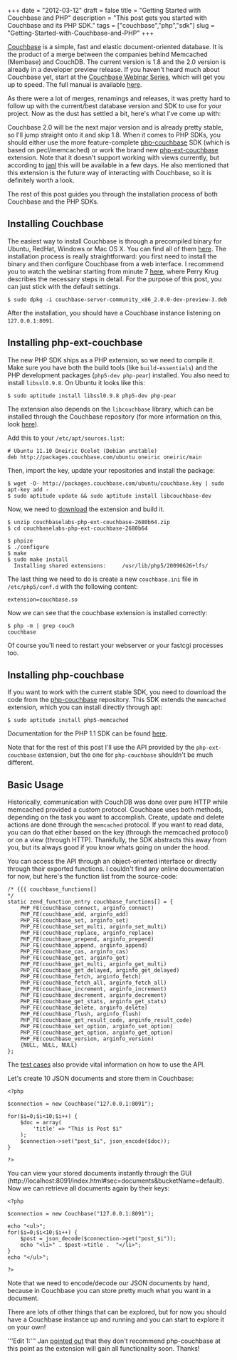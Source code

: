 +++
date = "2012-03-12"
draft = false
title = "Getting Started with Couchbase and PHP"
description = "This post gets you started with Couchbase and its PHP SDK."
tags = ["couchbase","php","sdk"]
slug = "Getting-Started-with-Couchbase-and-PHP"
+++

[Couchbase](http://www.couchbase.com/) is a simple, fast and elastic document-oriented database. It is the product of a merge between the companies behind Memcached (Membase) and CouchDB. The current version is 1.8 and the 2.0 version is already in a developer preview release. If you haven't heard much about Couchbase yet, start at the [Couchbase Webinar Series](http://www.couchbase.com/webinar/couchbase-server-2.0-overview), which will get you up to speed. The full manual is available [here](http://www.couchbase.com/docs/couchbase-manual-2.0/index.html).

As there were a lot of merges, renamings and releases, it was pretty hard to follow up with the current/best database version and SDK to use for your project. Now as the dust has settled a bit, here's what I've come up with:

Couchbase 2.0 will be the next major version and is already pretty stable, so I'll jump straight onto it and skip 1.8. When it comes to PHP SDKs, you should either use the more feature-complete [php-couchbase](https://github.com/couchbaselabs/php-couchbase) SDK (which is based on pecl/memcached) or work the brand new [php-ext-couchbase](https://github.com/couchbaselabs/php-ext-couchbase) extension. Note that it doesn't support working with views currently, but according to [janl](https://twitter.com/#!/janl) this will be available in a few days. He also mentioned that this extension is the 
future way of interacting with Couchbase, so it is definitely worth a look.

The rest of this post guides you through the installation process of both Couchbase and the PHP SDKs.

Installing Couchbase
--------------------
The easiest way to install Couchbase is through a precompiled binary for Ubuntu, RedHat, Windows or Mac OS X. You can find all of them 
[here](http://www.couchbase.com/download). The installation process is really straightforward: you first need to install the binary and 
then configure Couchbase from a web interface. I recommend you to watch the webinar starting from minute 7 [here](http://www.couchbase.com/webinar/couchbase-server-2.0-overview), where Perry Krug describes the necessary steps in detail. For the purpose of this post, you can just stick with the default settings.

	$ sudo dpkg -i couchbase-server-community_x86_2.0.0-dev-preview-3.deb

After the installation, you should have a Couchbase instance listening on `127.0.0.1:8091`.

Installing php-ext-couchbase
----------------------------
The new PHP SDK ships as a PHP extension, so we need to compile it. Make sure you have both the build tools (like `build-essentials`) and the PHP development packages (`php5-dev php-pear`) installed. You also need to install `libssl0.9.8`. On Ubuntu it looks like this:

	$ sudo aptitude install libssl0.9.8 php5-dev php-pear

The extension also depends on the `libcouchbase` library, which can be installed through the Couchbase repository (for more information on this, look [here](http://www.couchbase.com/develop/c/current)).

Add this to your `/etc/apt/sources.list`:

	# Ubuntu 11.10 Oneiric Ocelot (Debian unstable)
	deb http://packages.couchbase.com/ubuntu oneiric oneiric/main

Then, import the key, update your repositories and install the package:

	$ wget -O- http://packages.couchbase.com/ubuntu/couchbase.key | sudo apt-key add -
	$ sudo aptitude update && sudo aptitude install libcouchbase-dev

Now, we need to [download](https://github.com/couchbaselabs/php-ext-couchbase/zipball/master) the extension and build it.

	$ unzip couchbaselabs-php-ext-couchbase-2680b64.zip
	$ cd couchbaselabs-php-ext-couchbase-2680b64
	
	$ phpize
	$ ./configure
	$ make
	$ sudo make install
	  Installing shared extensions:     /usr/lib/php5/20090626+lfs/

The last thing we need to do is create a new `couchbase.ini` file in `/etc/php5/conf.d` with the following content:

	extension=couchbase.so

Now we can see that the couchbase extension is installed correctly:

	$ php -m | grep couch
	couchbase

Of course you'll need to restart your webserver or your fastcgi processes too.

Installing php-couchbase
------------------------
If you want to work with the current stable SDK, you need to download the code from the [php-couchbase](https://github.com/couchbaselabs/php-couchbase) repository. This SDK extends the `memcached` extension, which you can install directly through apt:

	$ sudo aptitude install php5-memcached

Documentation for the PHP 1.1 SDK can be found [here](http://www.couchbase.com/docs/couchbase-sdk-php-1.1/getting-started.html).

Note that for the rest of this post I'll use the API provided by the `php-ext-couchbase` extension, but the one for `php-couchbase` shouldn't be much different.

Basic Usage
-----------
Historically, communication with CouchDB was done over pure HTTP while memcached provided a custom protocol. Couchbase uses both methods, depending on the task you want to accomplish. Create, update and delete actions are done through the `memcached` protocol. If you want to read data, you can do that either based on the key (through the memcached protocol) or on a view (through HTTP). Thankfully, the SDK abstracts this away from you, but its always good if you know whats going on under the hood.

You can access the API through an object-oriented interface or directly through their exported functions. I couldn't find any online documentation for now, but here's the function list from the source-code:

	/* {{{ couchbase_functions[]
	*/
	static zend_function_entry couchbase_functions[] = {
		PHP_FE(couchbase_connect, arginfo_connect)
		PHP_FE(couchbase_add, arginfo_add)
		PHP_FE(couchbase_set, arginfo_set)
		PHP_FE(couchbase_set_multi, arginfo_set_multi)
		PHP_FE(couchbase_replace, arginfo_replace)
		PHP_FE(couchbase_prepend, arginfo_prepend)
		PHP_FE(couchbase_append, arginfo_append)
		PHP_FE(couchbase_cas, arginfo_cas)
		PHP_FE(couchbase_get, arginfo_get)
		PHP_FE(couchbase_get_multi, arginfo_get_multi)
		PHP_FE(couchbase_get_delayed, arginfo_get_delayed)
		PHP_FE(couchbase_fetch, arginfo_fetch)
		PHP_FE(couchbase_fetch_all, arginfo_fetch_all)
		PHP_FE(couchbase_increment, arginfo_increment)
		PHP_FE(couchbase_decrement, arginfo_decrement)
		PHP_FE(couchbase_get_stats, arginfo_get_stats)
		PHP_FE(couchbase_delete, arginfo_delete)
		PHP_FE(couchbase_flush, arginfo_flush)
		PHP_FE(couchbase_get_result_code, arginfo_result_code)
		PHP_FE(couchbase_set_option, arginfo_set_option)
		PHP_FE(couchbase_get_option, arginfo_get_option)
		PHP_FE(couchbase_version, arginfo_version)
		{NULL, NULL, NULL}
	};

The [test cases](https://github.com/couchbaselabs/php-ext-couchbase/tree/master/tests) also provide vital information on how to use the API.

Let's create 10 JSON documents and store them in Couchbase:

	<?php

	$connection = new Couchbase("127.0.0.1:8091");

	for($i=0;$i<10;$i++) {
		$doc = array(
			'title' => "This is Post $i"
		);
		$connection->set("post_$i", json_encode($doc));
	}

	?>

You can view your stored documents instantly through the GUI (http://localhost:8091/index.html#sec=documents&bucketName=default). Now we can retrieve all documents again by their keys:

	<?php

	$connection = new Couchbase("127.0.0.1:8091");

	echo "<ul>";
	for($i=0;$i<10;$i++) {
		$post = json_decode($connection->get("post_$i"));
		echo "<li>" . $post->title .  "</li>";
	}
	echo "</ul>";

	?>

Note that we need to encode/decode our JSON documents by hand, because in Couchbase you can store pretty much what you want in a document.

There are lots of other things that can be explored, but for now you should have a Couchbase instance up and running and you can start to explore it on your own!

'''Edit 1:'''
Jan [pointed out](https://twitter.com/#!/janl/status/179166150205259776) that they don't recommend php-couchbase at this point as the extension will gain all functionality soon. Thanks!